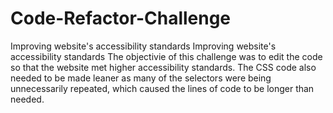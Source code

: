 # Code-Refactor-Challenge
Improving website's accessibility standards
Improving website's accessibility standards
The objectivie of this challenge was to edit the code so that the website met higher accessibility standards. The CSS code also needed to be made leaner as many of the selectors were being unnecessarily repeated, which caused the lines of code to be longer than needed.
